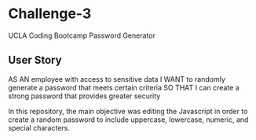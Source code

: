 # Challenge-3
UCLA Coding Bootcamp Password Generator

## User Story
AS AN employee with access to sensitive data
I WANT to randomly generate a password that meets certain criteria
SO THAT I can create a strong password that provides greater security

In this repository, the main objective was editing the Javascript in order to create a random password to include uppercase, lowercase, numeric, and special characters.


